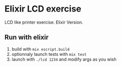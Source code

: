 # Elixir LCD exercise
LCD like printer exercise. Elixir Version.

## Run with elixir
1. build with `mix escript.build`
2. optionnaly launch tests with `mix test`
3. launch with `./lcd 1234` and modify args as you wish

